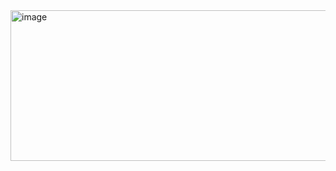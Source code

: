 <img width="1743" height="241" alt="image" src="https://github.com/user-attachments/assets/92db52f2-a24e-4b16-834c-f14d191e4943" />

